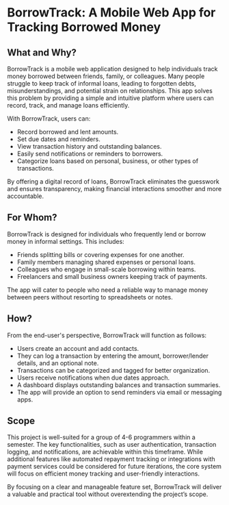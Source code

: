 # BorrowTrack: A Mobile Web App for Tracking Borrowed Money

## What and Why?
BorrowTrack is a mobile web application designed to help individuals track money borrowed between friends, family, or colleagues. Many people struggle to keep track of informal loans, leading to forgotten debts, misunderstandings, and potential strain on relationships. This app solves this problem by providing a simple and intuitive platform where users can record, track, and manage loans efficiently.

With BorrowTrack, users can:
- Record borrowed and lent amounts.
- Set due dates and reminders.
- View transaction history and outstanding balances.
- Easily send notifications or reminders to borrowers.
- Categorize loans based on personal, business, or other types of transactions.

By offering a digital record of loans, BorrowTrack eliminates the guesswork and ensures transparency, making financial interactions smoother and more accountable.

## For Whom?
BorrowTrack is designed for individuals who frequently lend or borrow money in informal settings. This includes:
- Friends splitting bills or covering expenses for one another.
- Family members managing shared expenses or personal loans.
- Colleagues who engage in small-scale borrowing within teams.
- Freelancers and small business owners keeping track of payments.

The app will cater to people who need a reliable way to manage money between peers without resorting to spreadsheets or notes.

## How?
From the end-user's perspective, BorrowTrack will function as follows:
- Users create an account and add contacts.
- They can log a transaction by entering the amount, borrower/lender details, and an optional note.
- Transactions can be categorized and tagged for better organization.
- Users receive notifications when due dates approach.
- A dashboard displays outstanding balances and transaction summaries.
- The app will provide an option to send reminders via email or messaging apps.

## Scope
This project is well-suited for a group of 4-6 programmers within a semester. The key functionalities, such as user authentication, transaction logging, and notifications, are achievable within this timeframe. While additional features like automated repayment tracking or integrations with payment services could be considered for future iterations, the core system will focus on efficient money tracking and user-friendly interactions. 

By focusing on a clear and manageable feature set, BorrowTrack will deliver a valuable and practical tool without overextending the project’s scope.